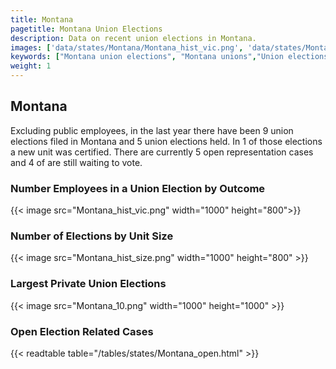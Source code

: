 ```yaml
---
title: Montana
pagetitle: Montana Union Elections
description: Data on recent union elections in Montana.
images: ['data/states/Montana/Montana_hist_vic.png', 'data/states/Montana/Montana_hist_size.png', 'data/states/Montana/Montana_10.png']
keywords: ["Montana union elections", "Montana unions","Union elections"]
weight: 1
---
```

##  Montana

Excluding public employees, in the last year there have been 9 union elections filed in Montana and 5 union elections held. In 1 of those elections a new unit was certified. There are currently 5 open representation cases and 4 of are still waiting to vote.

### Number Employees in a Union Election by Outcome
{{< image src="Montana_hist_vic.png" width="1000" height="800">}}

### Number of Elections by Unit Size
{{< image src="Montana_hist_size.png" width="1000" height="800" >}}

### Largest Private Union Elections
{{< image src="Montana_10.png" width="1000" height="1000"  >}}

### Open Election Related Cases
{{< readtable table="/tables/states/Montana_open.html" >}}

